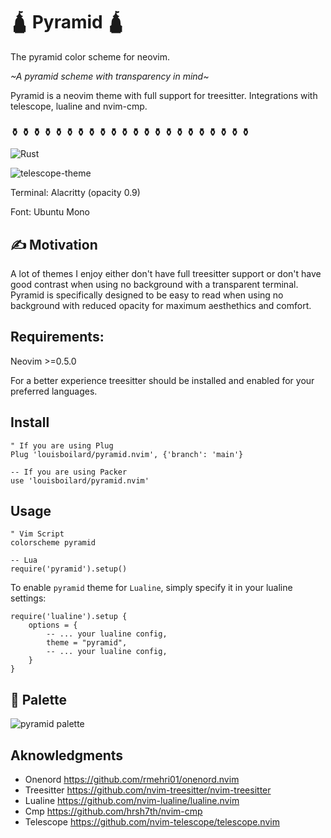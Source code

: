 # 🛕 Pyramid 🛕

The pyramid color scheme for neovim.

*~A pyramid scheme with transparency in mind~*

Pyramid is a neovim theme with full support for treesitter. Integrations with telescope, lualine and nvim-cmp.

### ⚱️ ⚱️ ⚱️ ⚱️ ⚱️ ⚱️ ⚱️ ⚱️ ⚱️ ⚱️ ⚱️ ⚱️ ⚱️ ⚱️ ⚱️ ⚱️ ⚱️ ⚱️ ⚱️ ⚱️ ⚱️ ⚱️ 
![Rust](https://user-images.githubusercontent.com/31720261/147399558-bf00b60a-aea9-46f7-a823-fc760cda05be.png)

![telescope-theme](https://user-images.githubusercontent.com/31720261/151669762-1470aa12-b6ff-47c1-a4e9-ec9b37e0eabe.png)

Terminal: Alacritty (opacity 0.9)

Font: Ubuntu Mono

## ✍ Motivation

A lot of themes I enjoy either don't have full treesitter support or don't have good contrast when
using no background with a transparent terminal. Pyramid is specifically designed to be easy to read when using
no background with reduced opacity for maximum aesthethics and comfort.


## Requirements:
Neovim >=0.5.0

For a better experience treesitter should be installed and enabled for your preferred languages.

## Install

```
" If you are using Plug
Plug 'louisboilard/pyramid.nvim', {'branch': 'main'}
```

```
-- If you are using Packer
use 'louisboilard/pyramid.nvim'
```

## Usage
```
" Vim Script
colorscheme pyramid
```

```
-- Lua
require('pyramid').setup()
```
To enable `pyramid` theme for `Lualine`, simply specify it in your lualine settings:

```
require('lualine').setup {
    options = {
        -- ... your lualine config,
        theme = "pyramid",
        -- ... your lualine config,
    }
}
```

## 🌈 Palette

![pyramid palette](https://user-images.githubusercontent.com/31720261/147415431-13f6c6af-2f76-46c9-8448-20c71e359fc5.png)


## Aknowledgments

- Onenord https://github.com/rmehri01/onenord.nvim
- Treesitter https://github.com/nvim-treesitter/nvim-treesitter
- Lualine https://github.com/nvim-lualine/lualine.nvim
- Cmp https://github.com/hrsh7th/nvim-cmp
- Telescope https://github.com/nvim-telescope/telescope.nvim

